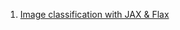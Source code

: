 1. [Image classification with JAX & Flax](https://github.com/mlnuggets/flax/tree/main/flax-cnn-cpu)
